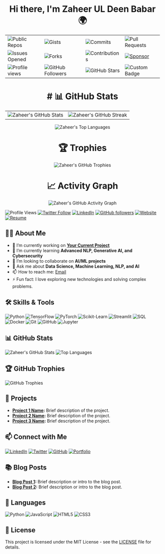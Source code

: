 <h1 align="center">Hi there, I'm Zaheer UL Deen Babar 🌍</h1>

<p align="center">
  <table>
    <tr>
      <td><img src="https://img.shields.io/badge/Public%20Repos-ZaheerUDin957-blue?logo=github" alt="Public Repos" /></td>
      <td><img src="https://img.shields.io/badge/Gists-ZaheerUDin957-orange?logo=github" alt="Gists" /></td>
      <td><img src="https://img.shields.io/badge/Commits%20This%20Year-ZaheerUDin957-green?logo=github" alt="Commits" /></td>
      <td><img src="https://img.shields.io/badge/Pull%20Requests-ZaheerUDin957-red?logo=github" alt="Pull Requests" /></td>
    </tr>
    <tr>
      <td><img src="https://img.shields.io/badge/Issues%20Opened-ZaheerUDin957-yellow?logo=github" alt="Issues Opened" /></td>
      <td><img src="https://img.shields.io/badge/Forks-ZaheerUDin957-lightgrey?logo=github" alt="Forks" /></td>
      <td><img src="https://custom-icon-badges.herokuapp.com/badge/Contributions-ZaheerUDin957-green?logo=github" alt="Contributions" /></td>
      <td>
        <a href="https://github.com/sponsors/ZaheerUDin957">
          <img src="https://img.shields.io/badge/Sponsor-ZaheerUDin957-brightgreen?logo=github-sponsors" alt="Sponsor" />
        </a>
      </td>
    </tr>
        <tr>
      <td><img src="https://komarev.com/ghpvc/?username=ZaheerUDin957&color=blueviolet&style=flat-square" alt="Profile views" /></td>
      <td><img src="https://img.shields.io/github/followers/ZaheerUDin957?label=Followers&style=flat-square&color=green" alt="GitHub Followers" /></td>
      <td><img src="https://img.shields.io/github/stars/ZaheerUDin957?label=Stars&style=flat-square&color=yellow" alt="GitHub Stars" /></td>
      <td><img src="https://img.shields.io/badge/Custom-Badge-red" alt="Custom Badge" /></td>
    </tr>
  </table>
</p>




<h1 align="center"># 📊 GitHub Stats</h1>

<p align="center">
  <table>
    <tr>
      <td><img src="https://github-readme-stats.vercel.app/api?username=ZaheerUDin957&show_icons=true&theme=radical" alt="Zaheer's GitHub Stats" /></td>
      <td><img src="https://github-readme-streak-stats.herokuapp.com/?user=ZaheerUDin957&theme=radical" alt="Zaheer's GitHub Streak" /></td>
    </tr>
  </table>
</p>


<p align="center">
  <img src="https://github-readme-stats.vercel.app/api/top-langs/?username=ZaheerUDin957&layout=compact&theme=radical" alt="Zaheer's Top Languages" />
</p>

<h1 align="center">🏆 Trophies</h1>
<p align="center">
  <img src="https://github-profile-trophy.vercel.app/?username=ZaheerUDin957&theme=radical" alt="Zaheer's GitHub Trophies" />
</p>
<h1 align="center">📈 Activity Graph</h1>
<p align="center">
  <img src="https://github-readme-activity-graph.vercel.app/graph?username=ZaheerUDin957&bg_color=1a1b27&color=ffffff&line=ff7f50&point=ffffff&area=true&hide_border=true" alt="Zaheer's GitHub Activity Graph" />
</p>



















![Profile Views](https://komarev.com/ghpvc/?username=Zaheer-10&color=blue)
[![Twitter Follow](https://img.shields.io/twitter/follow/twitter_handle?style=social)](https://twitter.com/twitter_handle)
[![LinkedIn](https://img.shields.io/badge/LinkedIn-Connect-blue?style=flat&logo=linkedin)](https://www.linkedin.com/in/zaheer-10/)
[![GitHub followers](https://img.shields.io/github/followers/Zaheer-10?style=social)](https://github.com/Zaheer-10)
[![Website](https://img.shields.io/badge/Website-Visit-blue)](https://yourwebsite.com)
[![Resume](https://img.shields.io/badge/Resume-Download-blue)](https://yourwebsite.com/resume.pdf)

## 👨‍💻 About Me

- 🔭 I’m currently working on **[Your Current Project](https://github.com/Zaheer-10/YourCurrentProject)**
- 🌱 I’m currently learning **Advanced NLP, Generative AI, and Cybersecurity**
- 👯 I’m looking to collaborate on **AI/ML projects**
- 💬 Ask me about **Data Science, Machine Learning, NLP, and AI**
- 📫 How to reach me: [Email](mailto:zaheer@example.com)
- ⚡ Fun fact: I love exploring new technologies and solving complex problems.

## 🛠️ Skills & Tools

![Python](https://img.shields.io/badge/Python-3776AB?style=flat&logo=python&logoColor=white)
![TensorFlow](https://img.shields.io/badge/TensorFlow-FF6F00?style=flat&logo=tensorflow&logoColor=white)
![PyTorch](https://img.shields.io/badge/PyTorch-EE4C2C?style=flat&logo=pytorch&logoColor=white)
![Scikit-Learn](https://img.shields.io/badge/Scikit--Learn-F7931E?style=flat&logo=scikit-learn&logoColor=white)
![Streamlit](https://img.shields.io/badge/Streamlit-FF4B4B?style=flat&logo=streamlit&logoColor=white)
![SQL](https://img.shields.io/badge/SQL-4479A1?style=flat&logo=sql&logoColor=white)
![Docker](https://img.shields.io/badge/Docker-2496ED?style=flat&logo=docker&logoColor=white)
![Git](https://img.shields.io/badge/Git-F05032?style=flat&logo=git&logoColor=white)
![GitHub](https://img.shields.io/badge/GitHub-181717?style=flat&logo=github&logoColor=white)
![Jupyter](https://img.shields.io/badge/Jupyter-F37626?style=flat&logo=jupyter&logoColor=white)

## 📊 GitHub Stats

![Zaheer's GitHub Stats](https://github-readme-stats.vercel.app/api?username=Zaheer-10&show_icons=true&theme=radical)
![Top Languages](https://github-readme-stats.vercel.app/api/top-langs/?username=Zaheer-10&layout=compact&theme=radical)

## 🏆 GitHub Trophies

![GitHub Trophies](https://github-profile-trophy.vercel.app/?username=Zaheer-10&theme=onedark&no-frame=true&margin-w=15)

## 🚀 Projects

- **[Project 1 Name](https://github.com/Zaheer-10/Project1):** Brief description of the project.
- **[Project 2 Name](https://github.com/Zaheer-10/Project2):** Brief description of the project.
- **[Project 3 Name](https://github.com/Zaheer-10/Project3):** Brief description of the project.

## 📫 Connect with Me

[![LinkedIn](https://img.shields.io/badge/LinkedIn-Connect-blue?style=flat&logo=linkedin)](https://www.linkedin.com/in/zaheer-10/)
[![Twitter](https://img.shields.io/twitter/follow/twitter_handle?style=social)](https://twitter.com/twitter_handle)
[![GitHub](https://img.shields.io/github/followers/Zaheer-10?style=social)](https://github.com/Zaheer-10)
[![Portfolio](https://img.shields.io/badge/Portfolio-Visit-blue)](https://yourwebsite.com)

## 📚 Blog Posts

- **[Blog Post 1](https://yourwebsite.com/blog-post-1):** Brief description or intro to the blog post.
- **[Blog Post 2](https://yourwebsite.com/blog-post-2):** Brief description or intro to the blog post.

## 💬 Languages

![Python](https://img.shields.io/badge/Python-3776AB?style=flat&logo=python&logoColor=white)
![JavaScript](https://img.shields.io/badge/JavaScript-F7DF1E?style=flat&logo=javascript&logoColor=black)
![HTML5](https://img.shields.io/badge/HTML5-E34F26?style=flat&logo=html5&logoColor=white)
![CSS3](https://img.shields.io/badge/CSS3-1572B6?style=flat&logo=css3&logoColor=white)

## 📄 License

This project is licensed under the MIT License - see the [LICENSE](LICENSE) file for details.
